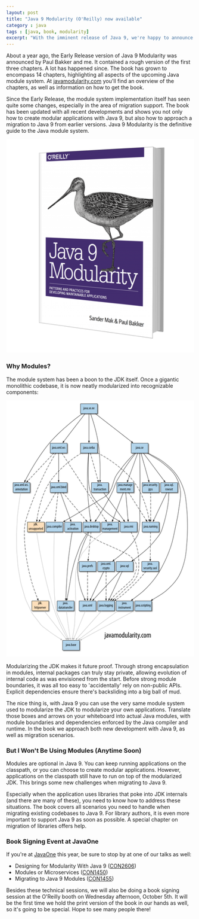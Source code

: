 ```yaml
---
layout: post
title: "Java 9 Modularity (O'Reilly) now available"
category : java
tags : [java, book, modularity]
excerpt: "With the imminent release of Java 9, we're happy to announce the O'Reilly book **Java 9 Modularity** is available as ebook, and soon in print as well. More info about how to get the book can be found at [javamodularity.com](https://javamodularity.com)."
---
```


About a year ago, the Early Release version of Java 9 Modularity was announced by Paul Bakker and me.
It contained a rough version of the first three chapters.
A lot has happened since.
The book has grown to encompass 14 chapters, highlighting all aspects of the upcoming Java module system.
At [javamodularity.com](https://javamodularity.com) you'll find an overview of the chapters, as well as information on how to get the book.

Since the Early Release, the module system implementation itself has seen quite some changes, especially in the area of migration support.
The book has been updated with all recent developments and shows you not only how to create modular applications with Java 9, but also how to approach a migration to Java 9 from earlier versions.
Java 9 Modularity is the definitive guide to the Java module system.

[![Java 9 Modularity Cover](/pics/java9modularity-3d-cover.png)](https://javamodularity.com)


### Why Modules?

The module system has been a boon to the JDK itself.
Once a gigantic monolithic codebase, it is now neatly modularized into recognizable components:

[![Java 9 Modularity Cover](/pics/java.se.ee.small.png)](https://javamodularity.com)

Modularizing the JDK makes it future proof.
Through strong encapsulation in modules, internal packages can truly stay private, allowing evolution of internal code as was envisioned from the start.
Before strong module boundaries, it was all too easy to 'accidentally' rely on non-public APIs.
Explicit dependencies ensure there's backsliding into a big ball of mud.

The nice thing is, with Java 9 you can use the very same module system used to modularize the JDK to modularize your own applications.
Translate those boxes and arrows on your whiteboard into actual Java modules, with module boundaries and dependencies enforced by the Java compiler and runtime.
In the book we approach both new development with Java 9, as well as migration scenarios.

### But I Won't Be Using Modules (Anytime Soon)

Modules are optional in Java 9.
You can keep running applications on the classpath, or you can choose to create modular applications.
However, applications on the classpath still have to run on top of the modularized JDK.
This brings some new challenges when migrating to Java 9.

Especially when the application uses libraries that poke into JDK internals (and there are many of these), you need to know how to address these situations.
The book covers all scenarios you need to handle when migrating existing codebases to Java 9.
For library authors, it is even more important to support Java 9 as soon as possible.
A special chapter on migration of libraries offers help.

### Book Signing Event at JavaOne
If you're at [JavaOne](https://www.oracle.com/javaone/index.html) this year, be sure to stop by at one of our talks as well:

- Designing for Modularity With Java 9 ([CON2606](https://events.rainfocus.com/catalog/oracle/oow17/catalogjavaone17?search=CON2606&showEnrolled=false))
- Modules or Microservices ([CON1450](https://events.rainfocus.com/catalog/oracle/oow17/catalogjavaone17?search=CON1450&showEnrolled=false))
- Migrating to Java 9 Modules ([CON1455](https://events.rainfocus.com/catalog/oracle/oow17/catalogjavaone17?search=CON1455&showEnrolled=false))

Besides these technical sessions, we will also be doing a book signing session at the O'Reilly booth on Wednesday afternoon, October 5th. It will be the first time we hold the print version of the book in our hands as well, so it's going to be special.
Hope to see many people there!
